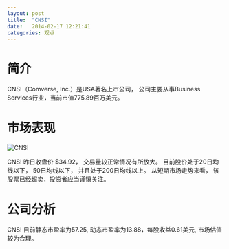 ```yaml
---
layout: post
title:  "CNSI"
date:   2014-02-17 12:21:41
categories: 观点
---
```


# 简介
CNSI（Comverse, Inc.）是USA著名上市公司，
公司主要从事Business Services行业，当前市值775.89百万美元。

# 市场表现

![CNSI](http://finviz.com/chart.ashx?t=CNSI&ty=c&ta=1&p=d&s=l)

CNSI 昨日收盘价 $34.92，
交易量较正常情况有所放大。
目前股价处于20日均线以下，
50日均线以下，
并且处于200日均线以上。
从短期市场走势来看，
该股票已经超卖，投资者应当谨慎关注。

# 公司分析
CNSI 目前静态市盈率为57.25, 动态市盈率为13.88，每股收益0.61美元,
市场估值较为合理。
